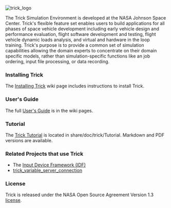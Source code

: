 ![trick_logo](https://raw.github.com/nasa/Trick/master/trick-0.png)

The Trick Simulation Environment is developed at the NASA Johnson Space Center.
Trick's flexible feature set enables users to build applications for all phases
of space vehicle development including early vehicle design and performance
evaluation, flight software development and testing, flight vehicle dynamic
loads analysis, and virtual and hardware in the loop training.  Trick's purpose
is to provide a common set of simulation capabilities allowing the domain experts
to concentrate on their domain specific models, rather than simulation-specific
functions like an job ordering, input file processing, or data recording.

### Installing Trick

The [Installing Trick](https://github.com/nasa/Trick/wiki/Installing-Trick)
wiki page includes instructions to install Trick.

### User's Guide

The full [User's Guide](https://github.com/nasa/Trick/wiki/Users-Guide) is in
the wiki pages.

### Tutorial

The [Trick Tutorial](https://github.com/nasa/Trick/wiki/TutorialHome)
is located in share/doc/trick/Tutorial. Markdown and PDF versions are available.

### Related Projects that use Trick

* The [Input Device Framework (IDF)](https://github.com/nasa/IDF)  
* [trick_variable_server_connection](https://github.com/SMASH-Lab/trick_variable_server_connection)

### License

Trick is released under the NASA Open Source Agreement Version 1.3 [license](LICENSE).
